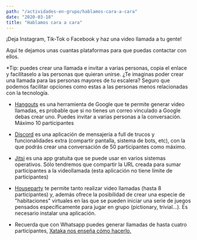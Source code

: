 ```yaml
---
path: "/actividades-en-grupo/hablamos-cara-a-cara"
date: "2020-03-18"
title: "Hablamos cara a cara"
---
```


¡Deja Instagram, Tik-Tok o Facebook y haz una video llamada a tu gente!

Aquí te dejamos unas cuantas plataformas para que puedas contactar con ellos.

*Tip: puedes crear una llamada e invitar a varias personas, copia el enlace y facilítaselo a las personas que quieran unirse. ¿Te imaginas poder crear una llamada para las personas mayores de tu escalera? Seguro que podemos facilitar opciones como estas a las personas menos relacionadas con la tecnología.

* [Hangouts](https://hangouts.google.com/) es una herramienta de Google que te permite generar video llamadas, es probable que si no tienes un correo vinculado a Google debas crear uno. Puedes invitar a varias personas a la conversación. Máximo 10 participantes

* [Discord](https://discordapp.com/) es una aplicación de mensajería a full de trucos y funcionalidades extra (compartir pantalla, sistema de bots, etc), con la que podrás crear una conversación de 50 participantes como máximo.

* [Jitsi](http://meet.jit.si) es una app gratuita que se puede usar en varios sistemas operativos. Sólo tendremos que compartir la URL creada para sumar participantes a la videollamada (esta aplicación no tiene límite de participantes)

* [Houseparty](https://houseparty.com/) te permite tanto realizar video llamadas (hasta 8 participantes) y, además ofrece la posibilidad de crear una especie de "habitaciones" virtuales en las que se pueden iniciar una serie de juegos pensados específicamente para jugar en grupo (pictionary, trivial...). Es necesario instalar una aplicación.

* Recuerda que con Whatsapp puedes generar llamadas de hasta cuatro participantes, [Xataka nos enseña cómo hacerlo.](https://www.xataka.com/basics/como-hacer-llamadas-grupales-whatsapp-directamente-grupo)